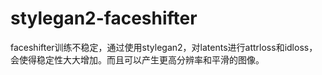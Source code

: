 # stylegan2-faceshifter
faceshifter训练不稳定，通过使用stylegan2，对latents进行attrloss和idloss，会使得稳定性大大增加。而且可以产生更高分辨率和平滑的图像。
